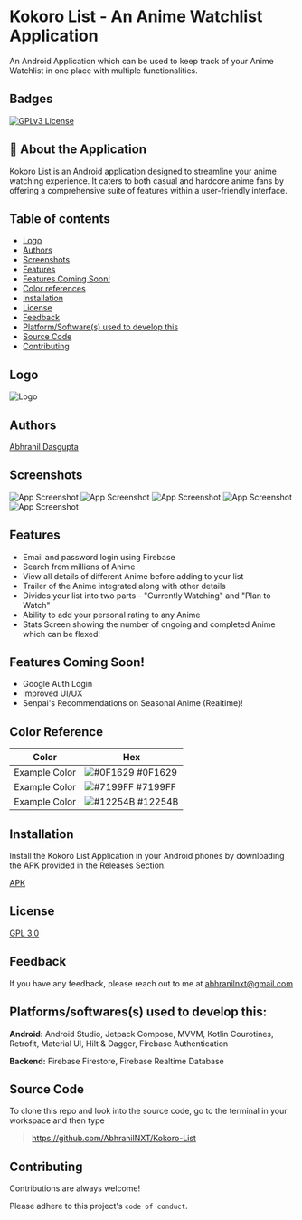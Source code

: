 # Kokoro List - An Anime Watchlist Application

An Android Application which can be used to keep track of your Anime Watchlist in one place with multiple functionalities.

## Badges

[![GPLv3 License](https://img.shields.io/badge/License-GPL%20v3-yellow.svg)](https://www.gnu.org/licenses/gpl-3.0.en.html)


## 🚀 About the Application

Kokoro List is an Android application designed to streamline your anime watching experience. It caters to both casual and hardcore anime fans by offering a comprehensive suite of features within a user-friendly interface.

## Table of contents
- [Logo](https://github.com/AbhranilNXT/Kokoro-List?tab=readme-ov-file#logo)
- [Authors](https://github.com/AbhranilNXT/Kokoro-List?tab=readme-ov-file#authors)
- [Screenshots](https://github.com/AbhranilNXT/Kokoro-List?tab=readme-ov-file#screenshots)
- [Features](https://github.com/AbhranilNXT/Kokoro-List?tab=readme-ov-file#features)
- [Features Coming Soon!](https://github.com/AbhranilNXT/Kokoro-List?tab=readme-ov-file#features-coming-soon)
- [Color references](https://github.com/AbhranilNXT/Kokoro-List?tab=readme-ov-file#color-reference)
- [Installation](https://github.com/AbhranilNXT/Kokoro-List?tab=readme-ov-file#installation)
- [License](https://github.com/AbhranilNXT/Kokoro-List?tab=readme-ov-file#license)
- [Feedback](https://github.com/AbhranilNXT/Kokoro-List?tab=readme-ov-file#feedback)
- [Platform/Software(s) used to develop this](https://github.com/AbhranilNXT/Kokoro-List?tab=readme-ov-file#platformssoftwaress-used-to-develop-this)
- [Source Code](https://github.com/AbhranilNXT/Kokoro-List?tab=readme-ov-file#source-code)
- [Contributing](https://github.com/AbhranilNXT/Kokoro-List?tab=readme-ov-file#contributing)


## Logo

![Logo](https://i.postimg.cc/KzZbY4wc/Anime-App-Logo.png)


## Authors

[Abhranil Dasgupta](https://github.com/AbhranilNXT)


## Screenshots

![App Screenshot](https://i.postimg.cc/yxWbp6pq/image1.jpg)
![App Screenshot](https://i.postimg.cc/SQ9Ktz43/image2.jpg)
![App Screenshot](https://i.postimg.cc/zXPPb3bD/image3.jpg)
![App Screenshot](https://i.postimg.cc/52YKw1LB/image4.jpg)
![App Screenshot](https://i.postimg.cc/Jnqp1hCL/image5.jpg)

## Features

- Email and password login using Firebase
- Search from millions of Anime
- View all details of different Anime before adding to your list
- Trailer of the Anime integrated along with other details
- Divides your list into two parts - "Currently Watching" and "Plan to Watch"
- Ability to add your personal rating to any Anime
- Stats Screen showing the number of ongoing and completed Anime which can be flexed!

## Features Coming Soon!

- Google Auth Login
- Improved UI/UX
- Senpai's Recommendations on Seasonal Anime (Realtime)!

## Color Reference

| Color             | Hex                                                                |
| ----------------- | ------------------------------------------------------------------ |
| Example Color | ![#0F1629](https://via.placeholder.com/10/0F1629?text=+) #0F1629 |
| Example Color | ![#7199FF](https://via.placeholder.com/10/7199FF?text=+) #7199FF|
| Example Color | ![#12254B](https://via.placeholder.com/10/12254B?text=+) #12254B |


## Installation

Install the Kokoro List Application in your Android phones by downloading the APK provided in the Releases Section.

[APK](https://github.com/AbhranilNXT/Kokoro-List/releases/download/v1.0.3/Kokoro.List.v1.0.3.apk) 
    
## License

[GPL 3.0](https://github.com/AbhranilNXT/Kokoro-List?tab=GPL-3.0-1-ov-file#)


## Feedback

If you have any feedback, please reach out to me at abhranilnxt@gmail.com


## Platforms/softwares(s) used to develop this:

**Android:** Android Studio, Jetpack Compose, MVVM, Kotlin Courotines, Retrofit, Material UI, Hilt & Dagger, Firebase Authentication

**Backend:** Firebase Firestore, Firebase Realtime Database


## Source Code

To clone this repo and look into the source code, go to the terminal in your workspace and then type

> https://github.com/AbhranilNXT/Kokoro-List


## Contributing

Contributions are always welcome!

Please adhere to this project's `code of conduct`.

